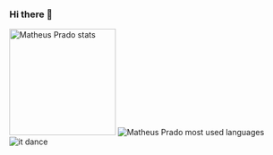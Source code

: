 ### Hi there 👋

<div>  
  <img height="190" src="https://github-readme-stats.vercel.app/api?username=mathmpr&amp;show_icons=true&amp;theme=cobalt&amp;include_all_commits=true&amp;count_private=true" alt="Matheus Prado stats">
  <img src="https://github-readme-stats.vercel.app/api/top-langs/?username=mathmpr&amp;layout=compact&amp;langs_count=7&amp;theme=cobalt" alt="Matheus Prado most used languages">
</div>

<img src="https://giphy.com/embed/2ny8cdOS4BE0uXCXHo" alt="it dance">
